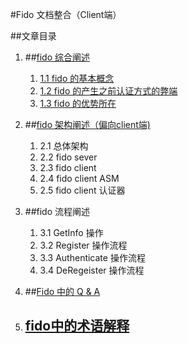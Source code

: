 
#Fido 文档整合（Client端）
						
##文章目录


  1. ##[fido 综合阐述](fido综述.html)
       1.  [1.1 fido 的基本概念](fido综述.html#1)
       2.  [1.2 fido 的产生之前认证方式的弊端](fido综述.html#2)
       3.  [1.3 fido 的优势所在](fido综述.html#3)
       
  2. ##[fido 架构阐述（偏向client端)](fido架构阐述.html)
      1. 2.1 总体架构 
      1. 2.2 fido sever
      2. 2.3 fido client
      3. 2.4 fido client ASM
      4. 2.5 fido client 认证器
  3.  ##fido 流程阐述 
      1. 3.1  GetInfo 操作
      2. 3.2  Register 操作流程
      3. 3.3  Authenticate 操作流程
      4. 3.4  DeRegeister 操作流程
   
  4. ##[Fido 中的 Q & A](Fido中的QA.html)
  
  5. ## [fido中的术语解释](术语解释.html)



